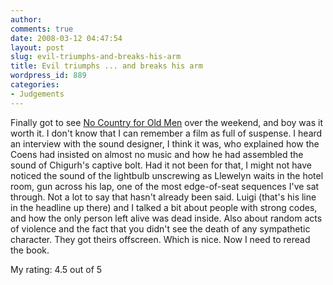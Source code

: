```yaml
---
author:
comments: true
date: 2008-03-12 04:47:54
layout: post
slug: evil-triumphs-and-breaks-his-arm
title: Evil triumphs ... and breaks his arm
wordpress_id: 889
categories:
- Judgements
---
```


Finally got to see [No Country for Old Men](http://imdb.com/title/tt0477348/) over the weekend, and boy was it worth it. I don't know that I can remember a film as full of suspense. I heard an interview with the sound designer, I think it was, who explained how the Coens had insisted on almost no music and how he had assembled the sound of Chigurh's captive bolt. Had it not been for that, I might not have noticed the sound of the lightbulb unscrewing as Llewelyn waits in the hotel room, gun across his lap, one of the most edge-of-seat sequences I've sat through. Not a lot to say that hasn't already been said. Luigi (that's his line in the headline up there) and I talked a bit about people with strong codes, and how the only person left alive was dead inside. Also about random acts of violence and the fact that you didn't see the death of any sympathetic character. They got theirs offscreen. Which is nice. Now I need to reread the book.

My rating: 4.5 out of 5
